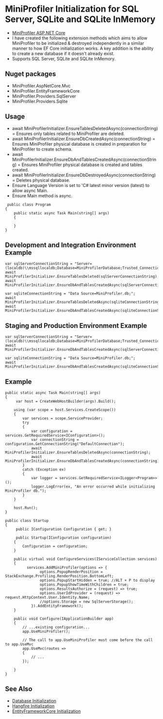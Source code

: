 # MiniProfiler Initialization for SQL Server, SQLite and SQLite InMemory

* [MiniProfiler ASP.NET Core](https://miniprofiler.com/dotnet/AspDotNetCore)
* I have created the following extension methods which aims to allow MiniProfiler to be initialized & destroyed independently in a similar manner to how EF Core initialization works. A key addition is the ability to create a new database if it doesn't already exist.
* Supports SQL Server, SQLite and SQLite InMemory.

## Nuget packages
* MiniProfiler.AspNetCore.Mvc
* MiniProfiler.EntityFrameworkCore
* MiniProfiler.Providers.SqlServer
* MiniProfiler.Providers.Sqlite

## Usage
* await MiniProfilerInitializer.EnsureTablesDeletedAsync(connectionString) = Ensures only tables related to MiniProfiler are deleted.
* await MiniProfilerInitializer.EnsureDbCreatedAsync(connectionString) = Ensures MiniProfiler physical database is created in preparation for MiniProfiler to create schema.
* await MiniProfilerInitializer.EnsureDbAndTablesCreatedAsync(connectionString) = Ensures MiniProfiler physical database is created and tables created.
* await MiniProfilerInitializer.EnsureDbDestroyedAsync(connectionString) = Deletes physical database.
* Ensure Language Version is set to 'C# latest minor version (latest) to allow async Main.
* Ensure Main method is async.
```
 public class Program
{
	public static async Task Main(string[] args)
	{
		
	}
}
```

## Development and Integration Environment Example
```
var sqlServerConnectionString = "Server=(localdb)\\mssqllocaldb;Database=MiniProfilerDatabase;Trusted_Connection=True;MultipleActiveResultSets=true;";
await MiniProfilerInitializer.EnsureTablesDeleted(sqlServerConnectionString);
await MiniProfilerInitializer.EnsureDbAndTablesCreatedAsync(sqlServerConnectionString);

var sqliteConnectionString = "Data Source=MiniProfiler.db;";
await MiniProfilerInitializer.EnsureTablesDeletedAsync(sqliteConnectionString);
await MiniProfilerInitializer.EnsureDbAndTablesCreatedAsync(sqliteConnectionString);
```

## Staging and Production Environment Example
```
var sqlServerConnectionString = "Server=(localdb)\\mssqllocaldb;Database=MiniProfilerDatabase;Trusted_Connection=True;MultipleActiveResultSets=true;";
await MiniProfilerInitializer.EnsureDbAndTablesCreatedAsync(sqlServerConnectionString);

var sqliteConnectionString = "Data Source=MiniProfiler.db;";
await MiniProfilerInitializer.EnsureDbAndTablesCreatedAsync(sqliteConnectionString);
```

## Example
```
public static async Task Main(string[] args)
{
     var host = CreateWebHostBuilder(args).Build();

    using (var scope = host.Services.CreateScope())
    {
        var services = scope.ServiceProvider;
        try
        {
            var configuration = services.GetRequiredService<IConfiguration>();
			var connectionString = configuration.GetConnectionString("DefaultConnection");
            await MiniProfilerInitializer.EnsureTablesDeletedAsync(connectionString);
			await MiniProfilerInitializer.EnsureDbAndTablesCreatedAsync(connectionString);
        }
        catch (Exception ex)
        {
            var logger = services.GetRequiredService<ILogger<Program>>();
            logger.LogError(ex, "An error occurred while initializing MiniProfiler db.");
        }
    }

    host.Run();
}

public class Startup
{
     public IConfiguration Configuration { get; }

	 public Startup(IConfiguration configuration)
	{
		Configuration = configuration;
	}
	
	public virtual void ConfigureServices(IServiceCollection services)
	{
		  services.AddMiniProfiler(options => {
                options.PopupRenderPosition = StackExchange.Profiling.RenderPosition.BottomLeft;
                options.PopupStartHidden = true; //ALT + P to display
                options.PopupShowTimeWithChildren = true;
                options.ResultsAuthorize = (request) => true;
                options.UserIdProvider = (request) => request.HttpContext.User.Identity.Name;
                //options.Storage = new SqlServerStorage();
            }).AddEntityFramework();
	}

	public void Configure(IApplicationBuilder app)
	{
		// ...existing configuration...
		app.UseMiniProfiler();

		// The call to app.UseMiniProfiler must come before the call to app.UseMvc
		app.UseMvc(routes =>
		{
			// ...
		});
			
	}
}
```

## See Also
* [Database Initialization](https://github.com/davidikin45/Database.Initialization)
* [Hangfire Initialization](https://github.com/davidikin45/Hangfire.Initialization)
* [EntityFrameworkCore Initialization](https://github.com/davidikin45/EntityFrameworkCore.Initialization)